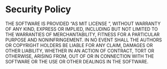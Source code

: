 # Security Policy



THE SOFTWARE IS PROVIDED “AS MIT LICENSE ”, WITHOUT WARRANTY OF ANY KIND, EXPRESS OR IMPLIED,
INCLUDING BUT NOT LIMITED TO THE WARRANTIES OF MERCHANTABILITY, FITNESS FOR A PARTICULAR 
PURPOSE AND NONINFRINGEMENT. IN NO EVENT SHALL THE AUTHORS OR COPYRIGHT HOLDERS BE LIABLE FOR
ANY CLAIM, DAMAGES OR OTHER LIABILITY, WHETHER IN AN ACTION OF CONTRACT, TORT OR OTHERWISE, 
ARISING FROM, OUT OF OR IN CONNECTION WITH THE SOFTWARE OR THE USE OR OTHER DEALINGS IN THE SOFTWARE.

